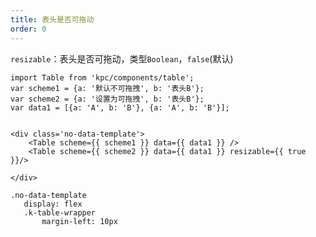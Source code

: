 ```yaml
---
title: 表头是否可拖动
order: 0
---
```


`resizable`：表头是否可拖动，类型`Boolean`，`false`(默认)

```vdt
import Table from 'kpc/components/table';
var scheme1 = {a: '默认不可拖拽', b: '表头B'};
var scheme2 = {a: '设置为可拖拽', b: '表头B'};
var data1 = [{a: 'A', b: 'B'}, {a: 'A', b: 'B'}];


<div class='no-data-template'>
    <Table scheme={{ scheme1 }} data={{ data1 }} />
    <Table scheme={{ scheme2 }} data={{ data1 }} resizable={{ true }}/>

</div>
```

```styl
.no-data-template
   display: flex
   .k-table-wrapper
       margin-left: 10px
```







